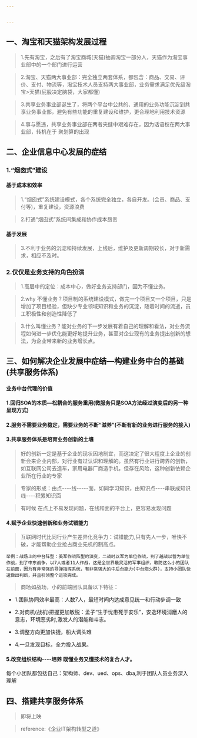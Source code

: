 ```yaml
---


---
```


<h2 id="一、淘宝和天猫架构发展过程">一、淘宝和天猫架构发展过程</h2>
<blockquote>
<p>1.先有淘宝，之后有了淘宝商城(天猫)抽调淘宝一部分人，天猫作为淘宝事业部中的一个部门进行运营</p>
</blockquote>
<blockquote>
<p>2.淘宝、天猫两大事业部：完全独立两套体系，都包含：商品、交易、评价、支付、物流等，淘宝技术人员支持两大事业部，业务需求满足优先级淘宝&gt;天猫(屁股决定脑袋，大家都懂)</p>
</blockquote>
<blockquote>
<p>3.共享业务事业部诞生了，将两个平台中公共的、通用的业务功能沉淀到共享业务事业部，避免有些功能的重复建设和维护，更合理地利用技术资源</p>
</blockquote>
<blockquote>
<p>4.事与愿违，共享业务事业部在两者夹缝中艰难存在，因为话语权在两大事业部，转机在于 聚划算的出现</p>
</blockquote>
<h2 id="二、企业信息中心发展的症结">二、企业信息中心发展的症结</h2>
<h3 id="“烟囱式”建设">1.“烟囱式”建设</h3>
<h4 id="基于成本和效率">基于成本和效率</h4>
<blockquote>
<p>1.“烟囱式”系统建设模式，各个系统完全独立，各自开发。(会员、商品、支付等)，重复建设，资源浪费</p>
</blockquote>
<blockquote>
<p>2.打通“烟囱式”系统间集成和协作成本昂贵</p>
</blockquote>
<h4 id="基于发展">基于发展</h4>
<blockquote>
<p>3.不利于业务的沉淀和持续发展，上线后，维护及更新周期较长，对于新需求，相应不及时。</p>
</blockquote>
<h3 id="仅仅是业务支持的角色扮演">2.仅仅是业务支持的角色扮演</h3>
<blockquote>
<p>1.高层中的定位：成本中心，做好业务支持部门，因为不懂业务。</p>
</blockquote>
<blockquote>
<p>2.why 不懂业务？项目制的系统建设模式，做完一个项目又一个项目，只是增加了项目经验，但缺少专业领域知识和业务的沉淀，随着时间的流逝，员工积极性和创造性降低了</p>
</blockquote>
<blockquote>
<p>3.什么叫懂业务？能对业务的下一步发展有着自己的理解和看法，对业务流程如何进一步优化能更好地提升业务，甚至对企业现有的业务提出创新的想法，为企业带来新的业务增长点。</p>
</blockquote>
<h2 id="三、如何解决企业发展中症结---构建业务中台的基础共享服务体系">三、如何解决企业发展中症结—构建业务中台的基础(共享服务体系)</h2>
<h4 id="业务中台代理的价值">业务中台代理的价值</h4>
<h4 id="回归soa的本质---松耦合的服务重用微服务只是soa方法经过演变后的另一种呈现方式">1.回归SOA的本质—松耦合的服务重用(微服务只是SOA方法经过演变后的另一种呈现方式)</h4>
<h4 id="服务不需要业务稳定，需要业务的不断“滋养”不断有新的业务进行服务的接入">2.服务不需要业务稳定，需要业务的不断“滋养”(不断有新的业务进行服务的接入)</h4>
<h4 id="共享服务体系是培育业务创新的土壤">3.共享服务体系是培育业务创新的土壤</h4>
<blockquote>
<p>好的创新一定是基于企业的现状因地制宜，而这决定了很大程度上企业的创新会来企业内部，对行业有过认识和理解的。虽然有行业进行跨界的创新，如互联网公司去造车，家用电器厂商造手机，但存在风险，这种创新依赖企业所在行业的专家</p>
</blockquote>
<blockquote>
<p>专家的形成：由点----线-----面，如同学习知识，由知识点----串联成知识线----积累知识面</p>
</blockquote>
<blockquote>
<p>有时候 在点上不易发现问题，在线和面的平台上，更容易发现问题</p>
</blockquote>
<h4 id="赋予企业快速创新和业务试错能力">4.赋予企业快速创新和业务试错能力</h4>
<blockquote>
<p>互联网时代比同行业产生差异化竞争力：试错能力,只有先人一步，唯快不破，才能帮助企业抢占商业先机的制高点。</p>
</blockquote>
<pre><code>举例：战场上的中台阵型：美军作战阵型的演变，二战时以军为单位作战，到了越战以营为单位作战，到了中东战争，以7人或者11人作战，这是全世界最灵活的军事组织，敢防这么小的团队在前面，因为有非常强的导弹指挥系统，有非常强大的中后台能力(中台炮火群)，支持小团队快速做出判断，并且引领整个进攻完成。
</code></pre>
<blockquote>
<p>商场如战场，小的前端团队具备以下特征：</p>
</blockquote>
<ul>
<li>
<p>1.团队协同效率最高：人数7人，最短时间内达成意见统一和行动步调一致</p>
</li>
<li>
<p>2.对商机(战机)把握更加敏锐：孟子“生于忧患死于安乐”，安逸环境消磨人的意志，环境恶劣时,激发人的潜能和斗志。</p>
</li>
<li>
<p>3.调整方向更加快捷，船大调头难</p>
</li>
<li>
<p>4.一旦发现目标，全力投入战果。</p>
</li>
</ul>
<h4 id="改变组织结构----培养-既懂业务又懂技术的复合人才。">5.改变组织结构----培养 既懂业务又懂技术的复合人才。</h4>
<p>每个小团队都包括自己：架构师、dev、ued、ops、dba,利于团队人员业务深入理解</p>
<h2 id="四、搭建共享服务体系">四、搭建共享服务体系</h2>
<blockquote>
<p>即将上映</p>
</blockquote>
<blockquote>
<p>reference:《企业IT架构转型之道》</p>
</blockquote>

